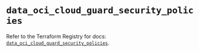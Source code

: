 # `data_oci_cloud_guard_security_policies`

Refer to the Terraform Registry for docs: [`data_oci_cloud_guard_security_policies`](https://registry.terraform.io/providers/oracle/oci/7.19.0/docs/data-sources/cloud_guard_security_policies).

